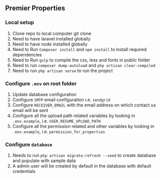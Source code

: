 Premier Properties
------------------

### Local setup
1. Clone repo to local computer git clone <repo address>
2. Need to have laravel installed globally
3. Need to have node installed globally
4. Need to Run ```Composer install``` and ```npm install``` to install required dependencies
5. Need to Run ```gulp``` to compile the css, less and fonts in public folder
6. Need to run ```composer dump-autoload``` and ```php artisan clear-compiled``` 
7. Need to run ```php artisan serve``` to run the project

### Configure ```.env``` on root folder
1. Update database configuration 
2. Configure ```SMTP``` email configuration i.e. ```sendgrid```
3. Configure ```RECEIVER_EMAIL``` with the email address on which contact us email will be sent
4. Configure all the upload path related variables by looking in ```.env.example```, i.e. ```USER_RESUME_UPLOAD_PATH```
5. Configure all the permission related  and other variables by looking in ```.env.example```, i.e. ```permission_for_properties```

### Configure ```database```

1. Needs to run ```php artisan migrate:refresh --seed``` to create database and populate with sample data
2. A admin user will be created by default in the database with default credentials 


  
